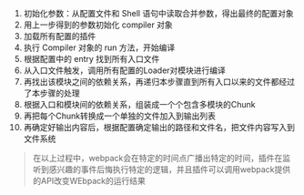 1. 初始化参数：从配置文件和 Shell 语句中读取合并参数，得出最终的配置对象
2. 用上一步得到的参数初始化 compiler 对象
3. 加载所有配置的插件
4. 执行 Compiler 对象的 run 方法，开始编译 
5. 根据配置中的 entry 找到所有入口文件
6. 从入口文件触发，调用所有配置的Loader对模块进行编译
7. 再找出该模块之间的依赖关系，再递归本步骤直到所有入口以来的文件都经过了本步骤的处理
8. 根据入口和模块间的依赖关系，组装成一个个包含多模块的Chunk
9. 再把每个Chunk转换成一个单独的文件加入到输出列表
10. 再确定好输出内容后，根据配置确定输出的路径和文件名，把文件内容写入到文件系统
> 在以上过程中，webpack会在特定的时间点广播出特定的时间，插件在监听到感兴趣的事件后悔执行特定的逻辑，并且插件可以调用webpack提供的API改变WEbpack的运行结果

